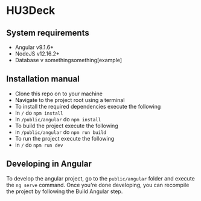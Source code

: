 # HU3Deck

## System requirements
  - Angular v9.1.6+
  - NodeJS v12.16.2+
  - Database v somethingsomething[example]
  
## Installation manual
  - Clone this repo on to your machine
  - Navigate to the project root using a terminal
  - To install the required dependencies execute the following
  - In `/` do `npm install`
  - In `/public/angular` do `npm install`
  - To build the project execute the following
  - in `/public/angular` do `npm run build`
  - To run the project execute the following
  - in `/` do `npm run dev`

## Developing in Angular
To develop the angular project, go to the `public/angular` folder and execute the `ng serve` command. Once you're done developing, you can recompile the project by following the Build Angular step.

